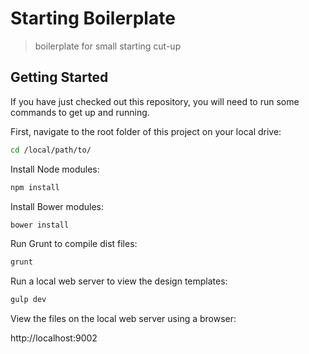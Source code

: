 # Starting Boilerplate

> boilerplate for small starting cut-up

## Getting Started

If you have just checked out this repository, you will need to run some commands to get up and running.

First, navigate to the root folder of this project on your local drive:

```bash
cd /local/path/to/
```

Install Node modules:

```bash
npm install
```

Install Bower modules:

```bash
bower install
```

Run Grunt to compile dist files:

```bash
grunt
```

Run a local web server to view the design templates:

```bash
gulp dev
```

View the files on the local web server using a browser:

http://localhost:9002